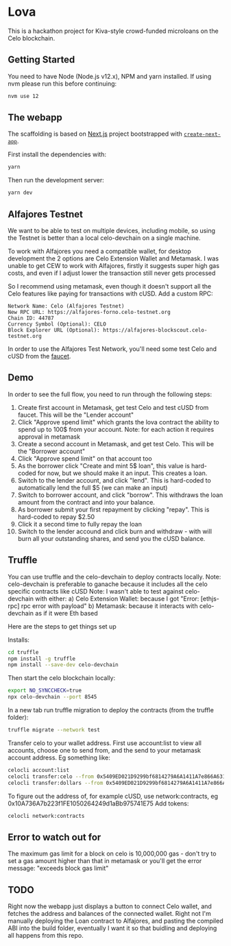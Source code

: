 # Lova

This is a hackathon project for Kiva-style crowd-funded microloans on the Celo blockchain.

## Getting Started

You need to have Node (Node.js v12.x), NPM and yarn installed. If using nvm please run this before continuing:
```bash
nvm use 12
```

## The webapp

The scaffolding is based on [Next.js](https://nextjs.org/) project bootstrapped with [`create-next-app`](https://github.com/vercel/next.js/tree/canary/packages/create-next-app).

First install the dependencies with:
```bash
yarn
```

Then run the development server:

```bash
yarn dev
```

## Alfajores Testnet

We want to be able to test on multiple devices, including mobile, so using the Testnet is better than a local celo-devchain on a single machine.

To work with Alfajores you need a compatible wallet, for desktop development the 2 options are Celo Extension Wallet and Metamask.
I was unable to get CEW to work with Alfajores, firstly it suggests super high gas costs, and even if I adjust lower the transaction still never gets processed

So I recommend using metamask, even though it doesn't support all the Celo features like paying for transactions with cUSD.
Add a custom RPC:
```
Network Name: Celo (Alfajores Testnet)
New RPC URL: https://alfajores-forno.celo-testnet.org
Chain ID: 44787
Currency Symbol (Optional): CELO
Block Explorer URL (Optional): https://alfajores-blockscout.celo-testnet.org
```

In order to use the Alfajores Test Network, you'll need some test Celo and cUSD from the [faucet](https://celo.org/developers/faucet).

## Demo

In order to see the full flow, you need to run through the following steps:
1. Create first account in Metamask, get test Celo and test cUSD from faucet. This will be the "Lender account"
2. Click "Approve spend limit" which grants the lova contract the ability to spend up to 100$ from your account. Note: for each action it requires approval in metamask
3. Create a second account in Metamask, and get test Celo. This will be the "Borrower account"
4. Click "Approve spend limit" on that account too
5. As the borrower click "Create and mint 5$ loan", this value is hard-coded for now, but we should make it an input. This creates a loan.
6. Switch to the lender account, and click "lend". This is hard-coded to automatically lend the full $5 (we can make an input)
7. Switch to borrower account, and click "borrow". This withdraws the loan amount from the contract and into your balance.
8. As borrower submit your first repayment by clicking "repay". This is hard-coded to repay $2.50
9. Click it a second time to fully repay the loan
10. Switch to the lender accound and click burn and withdraw - with will burn all your outstanding shares, and send you the cUSD balance.


## Truffle

You can use truffle and the celo-devchain to deploy contracts locally.
Note: celo-devchain is preferable to ganache because it includes all the celo specific contracts like cUSD
Note: I wasn't able to test against celo-devchain with either: 
a) Celo Extension Wallet: because I got "Error: [ethjs-rpc] rpc error with payload"
b) Metamask: because it interacts with celo-devchain as if it were Eth based

Here are the steps to get things set up

Installs:
```bash
cd truffle
npm install -g truffle
npm install --save-dev celo-devchain
```

Then start the celo blockchain locally:
```bash
export NO_SYNCCHECK=true
npx celo-devchain --port 8545
```

In a new tab run truffle migration to deploy the contracts (from the truffle folder):
```bash
truffle migrate --network test
```

Transfer celo to your wallet address. First use account:list to view all accounts, choose one to send from, and the send to your metamask account address.
Eg something like:
```bash
celocli account:list
celocli transfer:celo --from 0x5409ED021D9299bf6814279A6A1411A7e866A631 --to 0x817aBe07b808174Fc19AcE032d94a7213D8A76d8 --value 1000000000000000000000
celocli transfer:dollars --from 0x5409ED021D9299bf6814279A6A1411A7e866A631 --to 0x817aBe07b808174Fc19AcE032d94a7213D8A76d8 --value 1000000000000000000000
```

To figure out the address of, for example cUSD, use network:contracts, eg 0x10A736A7b223f1FE1050264249d1aBb975741E75
Add tokens:
```bash
celocli network:contracts
```

## Error to watch out for

The maximum gas limit for a block on celo is 10,000,000 gas - don't try to set a gas amount higher than that in metamask or you'll get the error message:
"exceeds block gas limit"

## TODO

Right now the webapp just displays a button to connect Celo wallet, and fetches the address and balances of the connected wallet.
Right not I'm manually deploying the Loan contract to Alfajores, and pasting the compiled ABI into the build folder,
eventually I want it so that buidling and deploying all happens from this repo.